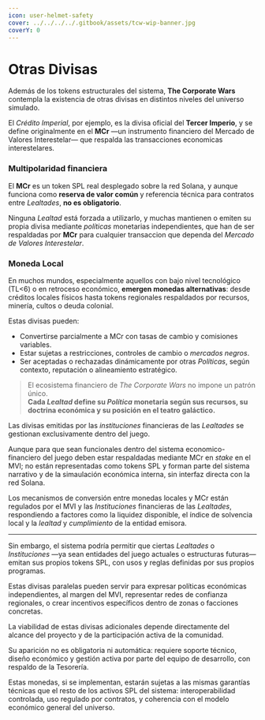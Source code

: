 ```yaml
---
icon: user-helmet-safety
cover: ../../../../.gitbook/assets/tcw-wip-banner.jpg
coverY: 0
---
```


# Otras Divisas

Además de los tokens estructurales del sistema, **The Corporate Wars** contempla la existencia de otras divisas en distintos niveles del universo simulado.

El _Crédito Imperial_, por ejemplo, es la divisa oficial del **Tercer Imperio**, y se define originalmente en el **MCr** —un instrumento financiero del Mercado de Valores Interestelar— que respalda las transacciones economicas interestelares.

### Multipolaridad financiera

El **MCr** es un token SPL real desplegado sobre la red Solana, y aunque funciona como **reserva de valor común** y referencia técnica para contratos entre _Lealtades_, **no es obligatorio**.

Ninguna _Lealtad_ está forzada a utilizarlo, y muchas mantienen o emiten su propia divisa mediante _políticas_ monetarias independientes, que han de ser respaldadas por **MCr** para cualquier transaccion que dependa del _Mercado de Valores Interestelar_.

### Moneda Local

En muchos mundos, especialmente aquellos con bajo nivel tecnológico (TL<6) o en retroceso económico, **emergen monedas alternativas**: desde créditos locales físicos hasta tokens regionales respaldados por recursos, minería, cultos o deuda colonial.

Estas divisas pueden:

- Convertirse parcialmente a MCr con tasas de cambio y comisiones variables.
- Estar sujetas a restricciones, controles de cambio o _mercados negros_.
- Ser aceptadas o rechazadas dinámicamente por otras _Políticas_, según contexto, reputación o alineamiento estratégico.

> El ecosistema financiero de _The Corporate Wars_ no impone un patrón único.\
> **Cada _Lealtad_ define su _Política_ monetaria según sus recursos, su doctrina económica y su posición en el teatro galáctico.**

Las divisas emitidas por las _instituciones_ financieras de las _Lealtades_ se gestionan exclusivamente dentro del juego.

Aunque para que sean funcionales dentro del sistema economico-financiero del juego deben estar respaldadas mediante MCr en _stake_ en el MVI; no están representadas como tokens SPL y forman parte del sistema narrativo y de la simaulación económica interna, sin interfaz directa con la red Solana.

Los mecanismos de conversión entre monedas locales y MCr están regulados por el MVI y las _Instituciones_ financieras de las _Lealtades_, respondiendo a factores como la liquidez disponible, el índice de solvencia local y la _lealtad_ y _cumplimiento_ de la entidad emisora.

***

Sin embargo, el sistema podría permitir que ciertas _Lealtades_ o _Instituciones_ —ya sean entidades del juego actuales o estructuras futuras— emitan sus propios tokens SPL, con usos y reglas definidas por sus propios programas.

Estas divisas paralelas pueden servir para expresar políticas económicas independientes, al margen del MVI, representar redes de confianza regionales, o crear incentivos específicos dentro de zonas o facciones concretas.

La viabilidad de estas divisas adicionales depende directamente del alcance del proyecto y de la participación activa de la comunidad.

Su aparición no es obligatoria ni automática: requiere soporte técnico, diseño económico y gestión activa por parte del equipo de desarrollo, con respaldo de la Tesorería.

Estas monedas, si se implementan, estarán sujetas a las mismas garantías técnicas que el resto de los activos SPL del sistema: interoperabilidad controlada, uso regulado por contratos, y coherencia con el modelo económico general del universo.
